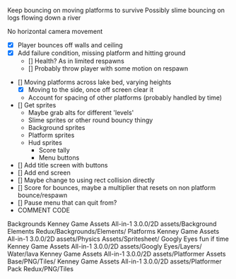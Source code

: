Keep bouncing on moving platforms to survive
Possibly slime bouncing on logs flowing down a river

No horizontal camera movement 

- [X] Player bounces off walls and ceiling 
- [X] Add failure condition, missing platform and hitting ground
    - [] Health? As in limited respawns
    - [] Probably throw player with some motion on respawn
- [] Moving platforms across lake bed, varying heights
    - [X] Moving to the side, once off screen clear it
    - Account for spacing of other platforms (probably handled by time)
- [] Get sprites
    - Maybe grab alts for different 'levels'
    - Slime sprites or other round bouncy thingy
    - Background sprites
    - Platform sprites
    - Hud sprites
        - Score tally
        - Menu buttons
- [] Add title screen with buttons
- [] Add end screen
- [] Maybe change to using rect collision directly
- [] Score for bounces, maybe a multiplier that resets on non platform bounce/respawn
- [] Pause menu that can quit from?
- COMMENT CODE 


Backgrounds
Kenney Game Assets All-in-1 3.0.0/2D assets/Background Elements Redux/Backgrounds/Elements/
Platforms
Kenney Game Assets All-in-1 3.0.0/2D assets/Physics Assets/Spritesheet/
Googly Eyes fun if time
Kenney Game Assets All-in-1 3.0.0/2D assets/Googly Eyes/Layers/
Water/lava
Kenney Game Assets All-in-1 3.0.0/2D assets/Platformer Assets Base/PNG/Tiles/
Kenney Game Assets All-in-1 3.0.0/2D assets/Platformer Pack Redux/PNG/Tiles